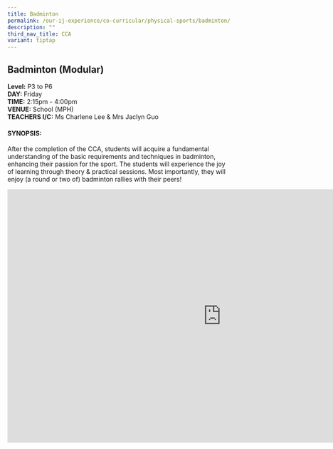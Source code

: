 ```yaml
---
title: Badminton
permalink: /our-ij-experience/co-curricular/physical-sports/badminton/
description: ""
third_nav_title: CCA
variant: tiptap
---
```

<h2>Badminton (Modular)</h2>
<p><strong>Level:</strong>&nbsp;P3 to P6
<br><strong>DAY:</strong>&nbsp;Friday
<br><strong>TIME:</strong>&nbsp;2:15pm - 4:00pm
<br><strong>VENUE:</strong>&nbsp;School (MPH)
<br><strong>TEACHERS I/C:</strong>&nbsp;Ms Charlene Lee &amp; Mrs Jaclyn Guo</p>
<h4>SYNOPSIS:</h4>
<p>After the completion of the CCA, students will acquire a fundamental understanding
of the basic requirements and techniques in badminton, enhancing their
passion for the sport. The students will experience the joy of learning
through theory &amp; practical sessions. Most importantly, they will enjoy
(a round or two of) badminton rallies with their peers!</p>
<div class="iframe-wrapper">
<iframe height="569" width="960" allowfullscreen="true" frameborder="0" src="https://docs.google.com/presentation/d/e/2PACX-1vRI6d3G-qK8b0DfFUPpil5T-OD-bL9tRqKXAKrPFMx2Rlei2sS9J14pMEwWnhlb3V-PpMak1q1LPICa/embed?start=true&amp;loop=false&amp;delayms=5000"></iframe>
</div>
<p></p>